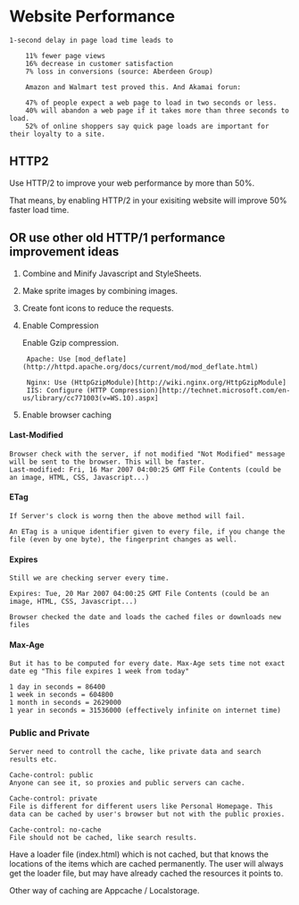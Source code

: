# Website Performance

    1-second delay in page load time leads to

        11% fewer page views
        16% decrease in customer satisfaction
        7% loss in conversions (source: Aberdeen Group)

        Amazon and Walmart test proved this. And Akamai forun:

        47% of people expect a web page to load in two seconds or less.
        40% will abandon a web page if it takes more than three seconds to load.
        52% of online shoppers say quick page loads are important for their loyalty to a site.


## HTTP2

Use HTTP/2 to improve your web performance by more than 50%. 

That means, by enabling HTTP/2 in your exisiting website will improve 50% faster load time.


## OR use other old HTTP/1 performance improvement ideas


1. Combine and Minify Javascript and StyleSheets.

2. Make sprite images by combining images.

3. Create font icons to reduce the requests.

4. Enable Compression

    Enable Gzip compression.

        Apache: Use [mod_deflate](http://httpd.apache.org/docs/current/mod/mod_deflate.html)

        Nginx: Use (HttpGzipModule)[http://wiki.nginx.org/HttpGzipModule]
        IIS: Configure (HTTP Compression)[http://technet.microsoft.com/en-us/library/cc771003(v=WS.10).aspx]

5. Enable browser caching

#### Last-Modified
    
    Browser check with the server, if not modified "Not Modified" message will be sent to the browser. This will be faster.
    Last-modified: Fri, 16 Mar 2007 04:00:25 GMT File Contents (could be an image, HTML, CSS, Javascript...)

#### ETag

    If Server's clock is worng then the above method will fail.

    An ETag is a unique identifier given to every file, if you change the file (even by one byte), the fingerprint changes as well.

#### Expires

    Still we are checking server every time.

    Expires: Tue, 20 Mar 2007 04:00:25 GMT File Contents (could be an image, HTML, CSS, Javascript...)

    Browser checked the date and loads the cached files or downloads new files

#### Max-Age

    But it has to be computed for every date. Max-Age sets time not exact date eg "This file expires 1 week from today"

    1 day in seconds = 86400
    1 week in seconds = 604800
    1 month in seconds = 2629000
    1 year in seconds = 31536000 (effectively infinite on internet time)




### Public and Private

    Server need to controll the cache, like private data and search results etc.

    Cache-control: public
    Anyone can see it, so proxies and public servers can cache.

    Cache-control: private
    File is different for different users like Personal Homepage. This data can be cached by user's browser but not with the public proxies.

    Cache-control: no-cache
    File should not be cached, like search results.


Have a loader file (index.html) which is not cached, but that knows the locations of the items which are cached permanently. The user will always get the loader file, but may have already cached the resources it points to.

Other way of caching are Appcache / Localstorage.
